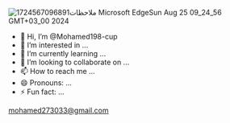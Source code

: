 ![1724567096891ملاحظات Microsoft EdgeSun Aug 25 09_24_56 GMT+03_00 2024](https://github.com/user-attachments/assets/ce2ce77c-77d5-47a2-915f-ed961b4e17de)
- 👋 Hi, I’m @Mohamed198-cup
- 👀 I’m interested in ...
- 🌱 I’m currently learning ...
- 💞️ I’m looking to collaborate on ...
- 📫 How to reach me ...
- 😄 Pronouns: ...
- ⚡ Fun fact: ...

<!---
Mohamed198-cup/Mohamed198-cup is a ✨ special ✨ repository because its `README.md` (this file) appears on your GitHub profile.
You can click the Preview link to take a look at your changes.
--->
mohamed273033@gmail.com